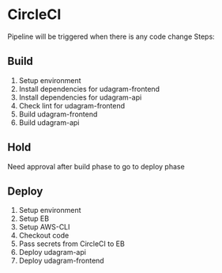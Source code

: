 # CircleCI
Pipeline will be triggered when there is any code change
Steps:

## Build
1. Setup environment
2. Install dependencies for udagram-frontend
3. Install dependencies for udagram-api
4. Check lint for udagram-frontend
5. Build udagram-frontend
6. Build udagram-api

## Hold
Need approval after build phase to go to deploy phase

## Deploy
1. Setup environment
2. Setup EB
3. Setup AWS-CLI
4. Checkout code
6. Pass secrets from CircleCI to EB
7. Deploy udagram-api 
8. Deploy udagram-frontend